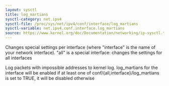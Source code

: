 ```yaml
---
layout: sysctl
title: log_martians
sysctl-category: net.ipv4
sysctl-file: /proc/sys/net/ipv4/conf/interface/log_martians
sysctl-variable: net.ipv4.conf.interface.log_martians
source: https://www.kernel.org/doc/Documentation/networking/ip-sysctl.txt
---
```


Changes special settings per interface (where "interface" is the name of your network interface). "all" is a special interface: changes the settings for all interfaces

Log packets with impossible addresses to kernel log.
log_martians for the interface will be enabled if at least one of
conf/{all,interface}/log_martians is set to TRUE,
it will be disabled otherwise

